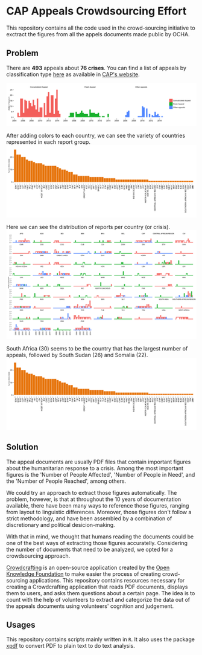 CAP Appeals Crowdsourcing Effort
================================

This repository contains all the code used in the crowd-sourcing initiative to exctract the figures from all the appels documents made public by OCHA.


Problem
-------

There are **493** appeals about **76 crises**. You can find a list of appeals by classification type [here](https://github.com/luiscape/cap_appeals/blob/master/data/appeals_list.csv) as available in [CAP's website](http://www.unocha.org/cap/appeals/by-appeal/results?page=0).

![Comparing appeals by type.](plot/bar_plot_source.png)

After adding colors to each country, we can see the variety of countries represented in each report group.
![Comparing appeals by type and colored by country.](plot/bar_plot_country.png)

Here we can see the distribution of reports per country (or crisis).
![Comparing the type of appeals by country / crisis.](plot/steps_country.png)

South Africa (30) seems to be the country that has the largest number of appeals, followed by South Sudan (26) and Somalia (22).
![Number of appeals per country.](plot/bar_plot_country.png)



Solution
--------

The appeal documents are usually PDF files that contain important figures about the humanitarian response to a crisis. Among the most important figures is the 'Number of People Affected', 'Number of People in Need', and the 'Number of People Reached', among others.

We could try an approach to extract those figures automatically. The problem, however, is that at throughout the 10 years of documentation available, there have been many ways to reference those figures, ranging from layout to linguistic differences. Moreover, those figures don't follow a strict methodology, and have been assembled by a combination of discretionary and political desicion-making.

With that in mind, we thought that humans reading the documents could be one of the best ways of extracting those figures accuratelly. Considering the number of documents that need to be analyzed, we opted for a crowdsourcing approach.

[Crowdcrafting](http://crowdcrafting.org/) is an open-source application created by the [Open Knowledge Foundation](http://blog.okfn.org/2013/09/17/crowdcrafting-putting-citizens-in-control-of-citizen-science/) to make easier the process of creating crowd-sourcing applications. This repository contains resources necessary for creating a Crowdcrafting application that reads PDF documents, displays them to users, and asks them questions about a certain page. The idea is to count with the help of volunteers to extract and categorize the data out of the appeals documents using volunteers' cognition and judgement.



Usages
-----

This repository contains scripts mainly written in `R`. It also uses the package [xpdf](http://www.foolabs.com/xpdf/download.html) to convert PDF to plain text to do text analysis.